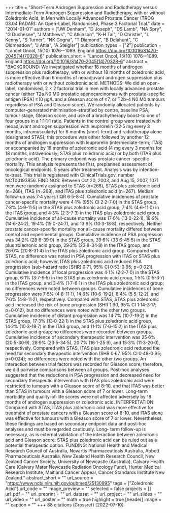 +++
title = "Short-Term Androgen Suppression and Radiotherapy versus Intermediate-Term Androgen Suppression and Radiotherapy, with or without Zoledronic Acid, in Men with Locally Advanced Prostate Cancer (TROG 03.04 RADAR): An Open-Label, Randomised, Phase 3 Factorial Trial."
date = "2014-01-01"
authors = ["JW Denham", "D Joseph", "DS Lamb", "NA Spry", "G Duchesne", "J Matthews", "C Atkinson", "K-H Tai", "D Christie", "L Kenny", "S Turner", "NK Gogna", "T Diamond", "B Delahunt", "C Oldmeadow", "J Attia", "A Steigler"]
publication_types = ["2"]
publication = "Lancet Oncol, 15(10) 1076--1089. England https://doi.org/10.1016/S1470-2045(14)70328-6"
publication_short = "Lancet Oncol, 15(10) 1076--1089. England https://doi.org/10.1016/S1470-2045(14)70328-6"
abstract = "BACKGROUND: We investigated whether 18 months of androgen suppression plus radiotherapy, with or without 18 months of zoledronic acid, is more effective than 6 months of neoadjuvant androgen suppression plus radiotherapy with or without zoledronic acid. METHODS: We did an open-label, randomised, 2 × 2 factorial trial in men with locally advanced prostate cancer (either T2a N0 M0 prostatic adenocarcinomas with prostate-specific antigen [PSA] ≥10 μg/L and a Gleason score of ≥7, or T2b-4 N0 M0 tumours regardless of PSA and Gleason score). We randomly allocated patients by computer-generated minimisation–stratified by centre, baseline PSA, tumour stage, Gleason score, and use of a brachytherapy boost–to one of four groups in a 1:1:1:1 ratio. Patients in the control group were treated with neoadjuvant androgen suppression with leuprorelin (22·5 mg every 3 months, intramuscularly) for 6 months (short-term) and radiotherapy alone (designated STAS); this procedure was either followed by another 12 months of androgen suppression with leuprorelin (intermediate-term; ITAS) or accompanied by 18 months of zoledronic acid (4 mg every 3 months for 18 months, intravenously; STAS plus zoledronic acid) or by both (ITAS plus zoledronic acid). The primary endpoint was prostate cancer-specific mortality. This analysis represents the first, preplanned assessment of oncological endpoints, 5 years after treatment. Analysis was by intention-to-treat. This trial is registered with ClinicalTrials.gov, number NCT00193856. FINDINGS: Between Oct 20, 2003, and Aug 15, 2007, 1071 men were randomly assigned to STAS (n=268), STAS plus zoledronic acid (n=268), ITAS (n=268), and ITAS plus zoledronic acid (n=267). Median follow-up was 7·4 years (IQR 6·5-8·4). Cumulative incidences of prostate cancer-specific mortality were 4·1% (95% CI 2·2-7·0) in the STAS group, 7·8% (4·9-11·5) in the STAS plus zoledronic acid group, 7·4% (4·6-11·0) in the ITAS group, and 4·3% (2·3-7·3) in the ITAS plus zoledronic acid group. Cumulative incidence of all-cause mortality was 17·0% (13·0-22·1), 18·9% (14·6-24·2), 19·4% (15·0-24·7), and 13·9% (10·3-18·8), respectively. Neither prostate cancer-specific mortality nor all-cause mortality differed between control and experimental groups. Cumulative incidence of PSA progression was 34·2% (28·6-39·9) in the STAS group, 39·6% (33·6-45·5) in the STAS plus zoledronic acid group, 29·2% (23·8-34·8) in the ITAS group, and 26·0% (20·8-31·4) in the ITAS plus zoledronic acid group. Compared with STAS, no difference was noted in PSA progression with ITAS or STAS plus zoledronic acid; however, ITAS plus zoledronic acid reduced PSA progression (sub-hazard ratio [SHR] 0·71, 95% CI 0·53-0·95; p=0·021). Cumulative incidence of local progression was 4·1% (2·2-7·0) in the STAS group, 6·1% (3·7-9·5) in the STAS plus zoledronic acid group, 1·5% (0·5-3·7) in the ITAS group, and 3·4% (1·7-6·1) in the ITAS plus zoledronic acid group; no differences were noted between groups. Cumulative incidences of bone progression were 7·5% (4·8-11·1), 14·6% (10·6-19·2), 8·4% (5·5-12·2), and 7·6% (4·8-11·2), respectively. Compared with STAS, STAS plus zoledronic acid increased the risk of bone progression (SHR 1·90, 95% CI 1·14-3·17; p=0·012), but no differences were noted with the other two groups. Cumulative incidence of distant progression was 14·7% (10·7-19·2) in the STAS group, 17·3% (13·0-22·1) in the STAS plus zoledronic acid group, 14·2% (10·3-18·7) in the ITAS group, and 11·1% (7·6-15·2) in the ITAS plus zoledronic acid group; no differences were recorded between groups. Cumulative incidence of secondary therapeutic intervention was 25·6% (20·5-30·9), 28·9% (23·5-34·5), 20·7% (16·1-25·9), and 15·3% (11·3-20·0), respectively. Compared with STAS, ITAS plus zoledronic acid reduced the need for secondary therapeutic intervention (SHR 0·67, 95% CI 0·48-0·95; p=0·024); no differences were noted with the other two groups. An interaction between trial factors was recorded for Gleason score; therefore, we did pairwise comparisons between all groups. Post-hoc analyses suggested that the reductions in PSA progression and decreased need for secondary therapeutic intervention with ITAS plus zoledronic acid were restricted to tumours with a Gleason score of 8-10, and that ITAS was better than STAS in tumours with a Gleason score of 7 or lower. Long-term morbidity and quality-of-life scores were not affected adversely by 18 months of androgen suppression or zoledronic acid. INTERPRETATION: Compared with STAS, ITAS plus zoledronic acid was more effective for treatment of prostate cancers with a Gleason score of 8-10, and ITAS alone was effective for tumours with a Gleason score of 7 or lower. Nevertheless, these findings are based on secondary endpoint data and post-hoc analyses and must be regarded cautiously. Long- term follow-up is necessary, as is external validation of the interaction between zoledronic acid and Gleason score. STAS plus zoledronic acid can be ruled out as a potential therapeutic option. FUNDING: National Health and Medical Research Council of Australia, Novartis Pharmaceuticals Australia, Abbott Pharmaceuticals Australia, New Zealand Health Research Council, New Zealand Cancer Society, University of Newcastle (Australia), Calvary Health Care (Calvary Mater Newcastle Radiation Oncology Fund), Hunter Medical Research Institute, Maitland Cancer Appeal, Cancer Standards Institute New Zealand."
abstract_short = ""
url_source = "https://www.ncbi.nlm.nih.gov/pubmed/25130995"
tags = ["Zoledronic Acid"]
url_code = ""
image_preview = ""
selected = false
projects = []
url_pdf = ""
url_preprint = ""
url_dataset = ""
url_project = ""
url_slides = ""
url_video = ""
url_poster = ""
math = true
highlight = true
[header]
image = ""
caption = ""
+++
88 citations (Crossref) [2022-07-10]
